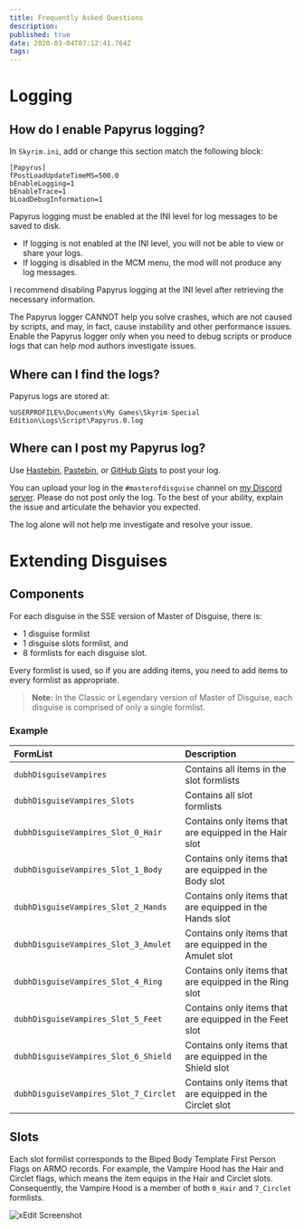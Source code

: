 ```yaml
---
title: Frequently Asked Questions
description: 
published: true
date: 2020-03-04T07:12:41.764Z
tags: 
---
```


# Logging

## How do I enable Papyrus logging?

In `Skyrim.ini`, add or change this section match the following block:

```
[Papyrus]
fPostLoadUpdateTimeMS=500.0
bEnableLogging=1
bEnableTrace=1
bLoadDebugInformation=1
```

Papyrus logging must be enabled at the INI level for log messages to be saved to disk.

- If logging is not enabled at the INI level, you will not be able to view or share your logs.
- If logging is disabled in the MCM menu, the mod will not produce any log messages.

I recommend disabling Papyrus logging at the INI level after retrieving the necessary information.

The Papyrus logger CANNOT help you solve crashes, which are not caused by scripts, and may, in fact, cause instability and other performance issues. Enable the Papyrus logger only when you need to debug scripts or produce logs that can help mod authors investigate issues.


## Where can I find the logs?

Papyrus logs are stored at:

```
%USERPROFILE%\Documents\My Games\Skyrim Special Edition\Logs\Script\Papyrus.0.log
```


## Where can I post my Papyrus log?

Use [Hastebin](https://hastebin.com/), [Pastebin](https://pastebin.com/), or [GitHub Gists](https://gist.github.com/) to post your log.

You can upload your log in the `#masterofdisguise` channel on [my Discord server](https://discord.fireundubh.com). Please do not post only the log. To the best of your ability, explain the issue and articulate the behavior you expected.

The log alone will not help me investigate and resolve your issue.


# Extending Disguises

## Components

For each disguise in the SSE version of Master of Disguise, there is:

- 1 disguise formlist
- 1 disguise slots formlist, and
- 8 formlists for each disguise slot.

Every formlist is used, so if you are adding items, you need to add items to every formlist as appropriate.

> **Note:** In the Classic or Legendary version of Master of Disguise, each disguise is comprised of only a single formlist.


### Example

FormList | Description
:--- | :---
`dubhDisguiseVampires` | Contains all items in the slot formlists
`dubhDisguiseVampires_Slots` | Contains all slot formlists
`dubhDisguiseVampires_Slot_0_Hair` | Contains only items that are equipped in the Hair slot
`dubhDisguiseVampires_Slot_1_Body` | Contains only items that are equipped in the Body slot
`dubhDisguiseVampires_Slot_2_Hands` | Contains only items that are equipped in the Hands slot
`dubhDisguiseVampires_Slot_3_Amulet` | Contains only items that are equipped in the Amulet slot
`dubhDisguiseVampires_Slot_4_Ring` | Contains only items that are equipped in the Ring slot
`dubhDisguiseVampires_Slot_5_Feet` | Contains only items that are equipped in the Feet slot
`dubhDisguiseVampires_Slot_6_Shield` | Contains only items that are equipped in the Shield slot
`dubhDisguiseVampires_Slot_7_Circlet` | Contains only items that are equipped in the Circlet slot


## Slots

Each slot formlist corresponds to the Biped Body Template First Person Flags on ARMO records. For example, the Vampire Hood has the Hair and Circlet flags, which means the item equips in the Hair and Circlet slots. Consequently, the Vampire Hood is a member of both `0_Hair` and `7_Circlet` formlists.

![xEdit Screenshot](https://i.imgur.com/aNJaKBr.jpg)

